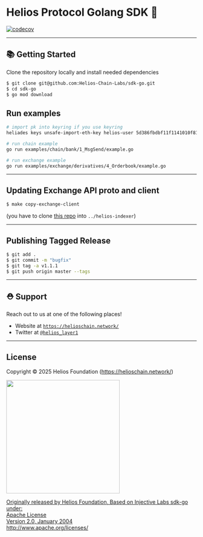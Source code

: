 # Helios Protocol Golang SDK 🌟

[![codecov](https://codecov.io/gh/Helios-Chain-Labs/sdk-go/graph/badge.svg?token=XDGZV265EE)](https://codecov.io/gh/Helios-Chain-Labs/sdk-go)

---

## 📚 Getting Started

Clone the repository locally and install needed dependencies

```bash
$ git clone git@github.com:Helios-Chain-Labs/sdk-go.git
$ cd sdk-go
$ go mod download
```

## Run examples
```bash
# import pk into keyring if you use keyring
heliades keys unsafe-import-eth-key helios-user 5d386fbdbf11f1141010f81a46b40f94887367562bd33b452bbaa6ce1cd1381e

# run chain example
go run examples/chain/bank/1_MsgSend/example.go

# run exchange example
go run examples/exchange/derivatives/4_Orderbook/example.go
```

---

## Updating Exchange API proto and client

```bash
$ make copy-exchange-client
```

(you have to clone [this repo](https://github.com/Helios-Chain-Labs/helios-indexer) into `../helios-indexer`)

---

## Publishing Tagged Release

```bash
$ git add .
$ git commit -m "bugfix"
$ git tag -a v1.1.1
$ git push origin master --tags
```

---

## ⛑ Support

Reach out to us at one of the following places!

- Website at <a href="https://helioschain.network/" target="_blank">`https://helioschain.network/`</a>
- Twitter at <a href="https://twitter.com/helios_layer1" target="_blank">`@helios_layer1`</a>

---

## License

Copyright © 2025 Helios Foundation (https://helioschain.network/)

<a href="https://drive.google.com/uc?export=view&id=1-fPQRh_D_dnun2yTtSsPW5MypVBOVYJP"><img src="https://drive.google.com/uc?export=view&id=1-fPQRh_D_dnun2yTtSsPW5MypVBOVYJP" style="width: 300px; max-width: 100%; height: auto" />

Originally released by Helios Foundation, Based on Injective Labs sdk-go under: <br />
Apache License <br />
Version 2.0, January 2004 <br />
http://www.apache.org/licenses/
